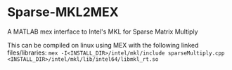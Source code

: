 # Sparse-MKL2MEX
A MATLAB mex interface to Intel's MKL for Sparse Matrix Multiply

This can be compiled on linux using MEX with the following linked files/libraries:
`mex -I<INSTALL_DIR>/intel/mkl/include sparseMultiply.cpp <INSTALL_DIR>/intel/mkl/lib/intel64/libmkl_rt.so`
